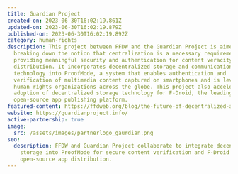 ```yaml
---
title: Guardian Project
created-on: 2023-06-30T16:02:19.861Z
updated-on: 2023-06-30T16:02:19.879Z
published-on: 2023-06-30T16:02:19.892Z
category: human-rights
description: This project between FFDW and the Guardian Project is aimed at
  breaking down the notion that centralization is a necessary requirement for
  providing meaningful security and authentication for content veracity and
  distribution. It incorporates decentralized storage and communication
  technology into ProofMode, a system that enables authentication and
  verification of multimedia content captured on smartphones and is leveraged by
  human rights organizations across the globe. This project also accelerates the
  adoption of decentralized storage technology for F-Droid, the leading free and
  open-source app publishing platform.
featured-content: https://ffdweb.org/blog/the-future-of-decentralized-apps-a-q-a-with-guardian-project
website: https://guardianproject.info/
active-partnership: true
image:
  src: /assets/images/partnerlogo_gaurdian.png
seo:
  description: FFDW and Guardian Project collaborate to integrate decentralized
    storage into ProofMode for secure content verification and F-Droid for
    open-source app distribution.
---
```

